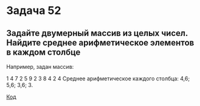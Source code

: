 # Задача 52

## Задайте двумерный массив из целых чисел. Найдите среднее арифметическое элементов в каждом столбце

Например, задан массив:

1 4 7 2
5 9 2 3
8 4 2 4
Среднее арифметическое каждого столбца: 4,6; 5,6; 3,6; 3.

[Код](../Exp002/Program.cs)
